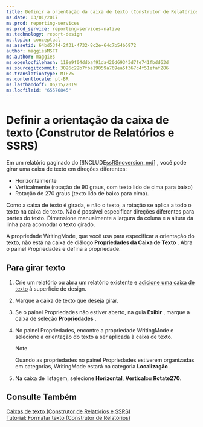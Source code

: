 ```yaml
---
title: Definir a orientação da caixa de texto (Construtor de Relatórios e SSRS) | Microsoft Docs
ms.date: 03/01/2017
ms.prod: reporting-services
ms.prod_service: reporting-services-native
ms.technology: report-design
ms.topic: conceptual
ms.assetid: 64bd53f4-2f31-4732-8c2e-64c7b54b6972
author: maggiesMSFT
ms.author: maggies
ms.openlocfilehash: 119e9f04ddbaf91da420d69343d7fe741fbdd63d
ms.sourcegitcommit: 3026c22b7fba19059a769ea5f367c4f51efaf286
ms.translationtype: MTE75
ms.contentlocale: pt-BR
ms.lasthandoff: 06/15/2019
ms.locfileid: "65576845"
---
```

# <a name="set-text-box-orientation-report-builder-and-ssrs"></a>Definir a orientação da caixa de texto (Construtor de Relatórios e SSRS)
Em um relatório paginado do [!INCLUDE[ssRSnoversion_md](../../includes/ssrsnoversion-md.md)] , você pode girar uma caixa de texto em direções diferentes:   
* Horizontalmente   
* Verticalmente (rotação de 90 graus, com texto lido de cima para baixo)  
* Rotação de 270 graus (texto lido de baixo para cima).   
  
Como a caixa de texto é girada, e não o texto, a rotação se aplica a todo o texto na caixa de texto. Não é possível especificar direções diferentes para partes do texto. Dimensione manualmente a largura da coluna e a altura da linha para acomodar o texto girado.  
  
 A propriedade WritingMode, que você usa para especificar a orientação do texto, não está na caixa de diálogo **Propriedades da Caixa de Texto** . Abra o painel Propriedades e defina a propriedade.   
  
## <a name="to-rotate-text"></a>Para girar texto  
  
1.  Crie um relatório ou abra um relatório existente e [adicione uma caixa de texto](../../reporting-services/report-design/add-move-or-delete-a-text-box-report-builder-and-ssrs.md) à superfície de design.  
  
3.  Marque a caixa de texto que deseja girar.  
  
2.  Se o painel Propriedades não estiver aberto, na guia **Exibir** , marque a caixa de seleção **Propriedades** .  
  
4.  No painel Propriedades, encontre a propriedade WritingMode e selecione a orientação do texto a ser aplicada à caixa de texto.  
  
    > [!NOTE]  
    >  Quando as propriedades no painel Propriedades estiverem organizadas em categorias, WritingMode estará na categoria **Localização** .  
  
5.  Na caixa de listagem, selecione **Horizontal**, **Vertical**ou **Rotate270**.  
  
## <a name="see-also"></a>Consulte Também  
 [Caixas de texto &#40;Construtor de Relatórios e SSRS&#41;](../../reporting-services/report-design/text-boxes-report-builder-and-ssrs.md)   
 [Tutorial: Formatar texto &#40;Construtor de Relatórios&#41;](../../reporting-services/tutorial-format-text-report-builder.md)  
  
  
